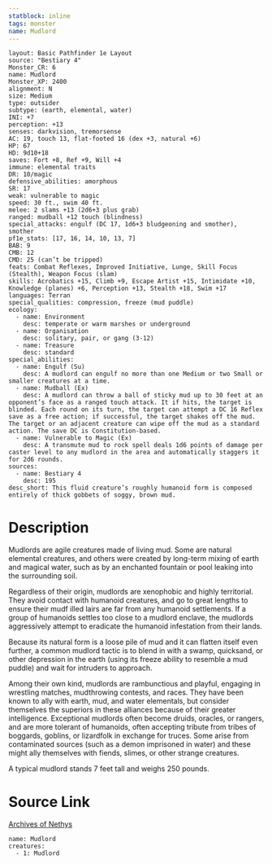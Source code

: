 ```yaml
---
statblock: inline
tags: monster
name: Mudlord
---
```

```statblock
layout: Basic Pathfinder 1e Layout
source: "Bestiary 4"
Monster_CR: 6
name: Mudlord
Monster_XP: 2400
alignment: N
size: Medium
type: outsider
subtype: (earth, elemental, water)
INI: +7
perception: +13
senses: darkvision, tremorsense
AC: 19, touch 13, flat-footed 16 (dex +3, natural +6)
HP: 67
HD: 9d10+18
saves: Fort +8, Ref +9, Will +4
immune: elemental traits
DR: 10/magic
defensive_abilities: amorphous
SR: 17
weak: vulnerable to magic
speed: 30 ft., swim 40 ft.
melee: 2 slams +13 (2d6+3 plus grab)
ranged: mudball +12 touch (blindness)
special_attacks: engulf (DC 17, 1d6+3 bludgeoning and smother), smother
pf1e_stats: [17, 16, 14, 10, 13, 7]
BAB: 9
CMB: 12
CMD: 25 (can’t be tripped)
feats: Combat Reflexes, Improved Initiative, Lunge, Skill Focus (Stealth), Weapon Focus (slam)
skills: Acrobatics +15, Climb +9, Escape Artist +15, Intimidate +10, Knowledge (planes) +6, Perception +13, Stealth +18, Swim +17
languages: Terran
special_qualities: compression, freeze (mud puddle)
ecology:
  - name: Environment
    desc: temperate or warm marshes or underground
  - name: Organisation
    desc: solitary, pair, or gang (3-12)
  - name: Treasure
    desc: standard
special_abilities:
  - name: Engulf (Su)
    desc: A mudlord can engulf no more than one Medium or two Small or smaller creatures at a time.
  - name: Mudball (Ex)
    desc: A mudlord can throw a ball of sticky mud up to 30 feet at an opponent’s face as a ranged touch attack. It if hits, the target is blinded. Each round on its turn, the target can attempt a DC 16 Reflex save as a free action; if successful, the target shakes off the mud. The target or an adjacent creature can wipe off the mud as a standard action. The save DC is Constitution-based.
  - name: Vulnerable to Magic (Ex)
    desc: A transmute mud to rock spell deals 1d6 points of damage per caster level to any mudlord in the area and automatically staggers it for 2d6 rounds.
sources:
  - name: Bestiary 4
    desc: 195
desc_short: This fluid creature’s roughly humanoid form is composed entirely of thick gobbets of soggy, brown mud.
```
# Description
Mudlords are agile creatures made of living mud. Some are natural elemental creatures, and others were created by long-term mixing of earth and magical water, such as by an enchanted fountain or pool leaking into the surrounding soil.

Regardless of their origin, mudlords are xenophobic and highly territorial. They avoid contact with humanoid creatures, and go to great lengths to ensure their mudf illed lairs are far from any humanoid settlements. If a group of humanoids settles too close to a mudlord enclave, the mudlords aggressively attempt to eradicate the humanoid infestation from their lands.

Because its natural form is a loose pile of mud and it can flatten itself even further, a common mudlord tactic is to blend in with a swamp, quicksand, or other depression in the earth (using its freeze ability to resemble a mud puddle) and wait for intruders to approach.

Among their own kind, mudlords are rambunctious and playful, engaging in wrestling matches, mudthrowing contests, and races. They have been known to ally with earth, mud, and water elementals, but consider themselves the superiors in these alliances because of their greater intelligence. Exceptional mudlords often become druids, oracles, or rangers, and are more tolerant of humanoids, often accepting tribute from tribes of boggards, goblins, or lizardfolk in exchange for truces. Some arise from contaminated sources (such as a demon imprisoned in water) and these might ally themselves with fiends, slimes, or other strange creatures.

A typical mudlord stands 7 feet tall and weighs 250 pounds.
# Source Link
[Archives of Nethys](https://aonprd.com/MonsterDisplay.aspx?ItemName=Mudlord)
```encounter-table
name: Mudlord
creatures:
  - 1: Mudlord
```
